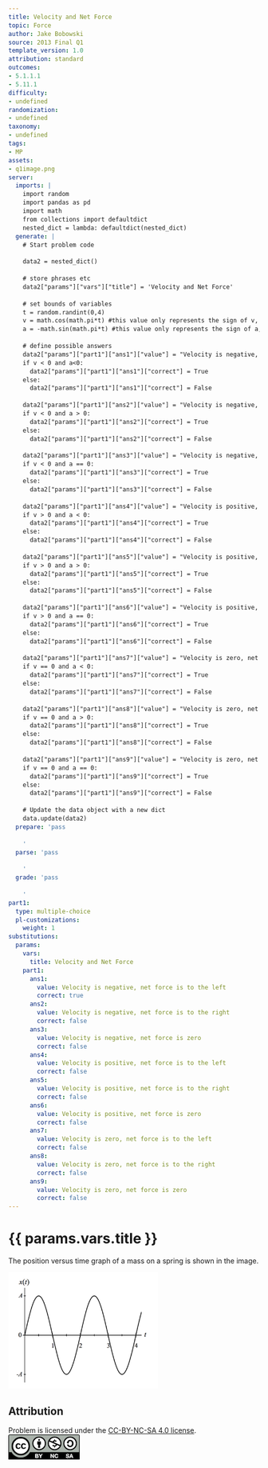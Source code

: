 ```yaml
---
title: Velocity and Net Force
topic: Force
author: Jake Bobowski
source: 2013 Final Q1
template_version: 1.0
attribution: standard
outcomes:
- 5.1.1.1
- 5.11.1
difficulty:
- undefined
randomization:
- undefined
taxonomy:
- undefined
tags:
- MP
assets:
- q1image.png
server:
  imports: |
    import random
    import pandas as pd
    import math
    from collections import defaultdict
    nested_dict = lambda: defaultdict(nested_dict)
  generate: |
    # Start problem code

    data2 = nested_dict()

    # store phrases etc
    data2["params"]["vars"]["title"] = 'Velocity and Net Force'

    # set bounds of variables
    t = random.randint(0,4)
    v = math.cos(math.pi*t) #this value only represents the sign of v, not the actual value
    a = -math.sin(math.pi*t) #this value only represents the sign of a, not the actual value

    # define possible answers
    data2["params"]["part1"]["ans1"]["value"] = "Velocity is negative, net force is to the left"
    if v < 0 and a<0:
      data2["params"]["part1"]["ans1"]["correct"] = True
    else:
      data2["params"]["part1"]["ans1"]["correct"] = False

    data2["params"]["part1"]["ans2"]["value"] = "Velocity is negative, net force is to the right"
    if v < 0 and a > 0:
      data2["params"]["part1"]["ans2"]["correct"] = True
    else:
      data2["params"]["part1"]["ans2"]["correct"] = False

    data2["params"]["part1"]["ans3"]["value"] = "Velocity is negative, net force is zero"
    if v < 0 and a == 0:
      data2["params"]["part1"]["ans3"]["correct"] = True
    else:
      data2["params"]["part1"]["ans3"]["correct"] = False

    data2["params"]["part1"]["ans4"]["value"] = "Velocity is positive, net force is to the left"
    if v > 0 and a < 0:
      data2["params"]["part1"]["ans4"]["correct"] = True
    else:
      data2["params"]["part1"]["ans4"]["correct"] = False

    data2["params"]["part1"]["ans5"]["value"] = "Velocity is positive, net force is to the right"
    if v > 0 and a > 0:
      data2["params"]["part1"]["ans5"]["correct"] = True
    else:
      data2["params"]["part1"]["ans5"]["correct"] = False

    data2["params"]["part1"]["ans6"]["value"] = "Velocity is positive, net force is zero"
    if v > 0 and a == 0:
      data2["params"]["part1"]["ans6"]["correct"] = True
    else:
      data2["params"]["part1"]["ans6"]["correct"] = False

    data2["params"]["part1"]["ans7"]["value"] = "Velocity is zero, net force is to the left"
    if v == 0 and a < 0:
      data2["params"]["part1"]["ans7"]["correct"] = True
    else:
      data2["params"]["part1"]["ans7"]["correct"] = False

    data2["params"]["part1"]["ans8"]["value"] = "Velocity is zero, net force is to the right"
    if v == 0 and a > 0:
      data2["params"]["part1"]["ans8"]["correct"] = True
    else:
      data2["params"]["part1"]["ans8"]["correct"] = False

    data2["params"]["part1"]["ans9"]["value"] = "Velocity is zero, net force is zero"
    if v == 0 and a == 0:
      data2["params"]["part1"]["ans9"]["correct"] = True
    else:
      data2["params"]["part1"]["ans9"]["correct"] = False

    # Update the data object with a new dict
    data.update(data2)
  prepare: 'pass

    '
  parse: 'pass

    '
  grade: 'pass

    '
part1:
  type: multiple-choice
  pl-customizations:
    weight: 1
substitutions:
  params:
    vars:
      title: Velocity and Net Force
    part1:
      ans1:
        value: Velocity is negative, net force is to the left
        correct: true
      ans2:
        value: Velocity is negative, net force is to the right
        correct: false
      ans3:
        value: Velocity is negative, net force is zero
        correct: false
      ans4:
        value: Velocity is positive, net force is to the left
        correct: false
      ans5:
        value: Velocity is positive, net force is to the right
        correct: false
      ans6:
        value: Velocity is positive, net force is zero
        correct: false
      ans7:
        value: Velocity is zero, net force is to the left
        correct: false
      ans8:
        value: Velocity is zero, net force is to the right
        correct: false
      ans9:
        value: Velocity is zero, net force is zero
        correct: false
---
```

# {{ params.vars.title }}
The position versus time graph of a mass on a spring is shown in the image.

<img src="q1image.png" alt="Position vs. Time of Mass on Spring" width=300>

## Attribution

Problem is licensed under the [CC-BY-NC-SA 4.0 license](https://creativecommons.org/licenses/by-nc-sa/4.0/).<br> ![The Creative Commons 4.0 license requiring attribution-BY, non-commercial-NC, and share-alike-SA license.](https://raw.githubusercontent.com/firasm/bits/master/by-nc-sa.png)